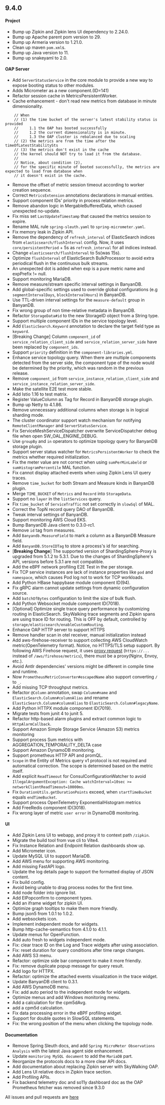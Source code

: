 ## 9.4.0

#### Project

* Bump up Zipkin and Zipkin lens UI dependency to 2.24.0.
* Bump up Apache parent pom version to 29.
* Bump up Armeria version to 1.21.0.
* Clean up maven `pom.xml`s.
* Bump up Java version to 11.
* Bump up snakeyaml to 2.0.

#### OAP Server

* Add `ServerStatusService` in the core module to provide a new way to expose booting status to other modules.
* Adds Micrometer as a new component.(ID=141)
* Refactor session cache in MetricsPersistentWorker.
* Cache enhancement - don't read new metrics from database in minute dimensionality.

```
    // When
    // (1) the time bucket of the server's latest stability status is provided
    //     1.1 the OAP has booted successfully
    //     1.2 the current dimensionality is in minute.
    //     1.3 the OAP cluster is rebalanced due to scaling
    // (2) the metrics are from the time after the timeOfLatestStabilitySts
    // (3) the metrics don't exist in the cache
    // the kernel should NOT try to load it from the database.
    //
    // Notice, about condition (2),
    // for the specific minute of booted successfully, the metrics are expected to load from database when
    // it doesn't exist in the cache.
```

* Remove the offset of metric session timeout according to worker creation sequence.
* Correct `MetricsExtension` annotations declarations in manual entities.
* Support component IDs' priority in process relation metrics.
* Remove abandon logic in MergableBufferedData, which caused unexpected no-update.
* Fix miss set `LastUpdateTimestamp` that caused the metrics session to expire.
* Rename MAL rule `spring-sleuth.yaml` to `spring-micrometer.yaml`.
* Fix memory leak in Zipkin API.
* Remove the dependency of `refresh_interval` of ElasticSearch indices from `elasticsearch/flushInterval` config. Now,
  it uses `core/persistentPeriod` + 5s as `refresh_interval` for all indices instead.
* Change `elasticsearch/flushInterval` to 5s(was 15s).
* Optimize `flushInterval` of ElasticSearch BulkProcessor to avoid extra periodical flush in the continuous bulk streams.
* An unexpected dot is added when exp is a pure metric name and expPrefix != null.
* Support monitoring MariaDB.
* Remove measure/stream specific interval settings in BanyanDB.
* Add global-specific settings used to override global configurations (e.g `segmentIntervalDays`, `blockIntervalHours`) in BanyanDB.
* Use TTL-driven interval settings for the `measure-default` group in BanyanDB.
* Fix wrong group of non time-relative metadata in BanyanDB.
* Refactor `StorageData#id` to the new StorageID object from a String type.
* Support multiple component IDs in the service topology level.
* Add `ElasticSearch.Keyword` annotation to declare the target field type as `keyword`.
* [Breaking Change] Column `component_id` of `service_relation_client_side` and `service_relation_server_side` have been replaced by `component_ids`.
* Support `priority` definition in the `component-libraries.yml`.
* Enhance service topology query. When there are multiple components detected from the server side,
  the component type of the node would be determined by the priority, which was random in the previous release.
* Remove `component_id` from `service_instance_relation_client_side` and `service_instance_relation_server_side`.
* Make the satellite E2E test more stable.
* Add Istio 1.16 to test matrix.
* Register ValueColumn as Tag for Record in BanyanDB storage plugin.
* Bump up Netty to 4.1.86.
* Remove unnecessary additional columns when storage is in logical sharding mode.
* The cluster coordinator support watch mechanism for notifying `RemoteClientManager` and `ServerStatusService`.
* Fix ServiceMeshServiceDispatcher overwrite ServiceDispatcher debug file when open SW_OAL_ENGINE_DEBUG.
* Use `groupBy` and `in` operators to optimize topology query for BanyanDB storage plugin.
* Support server status watcher for `MetricsPersistentWorker` to check the metrics whether required initialization.
* Fix the meter value are not correct when using `sumPerMinLabeld` or `sumHistogramPercentile` MAL function.
* Fix cannot display attached events when using Zipkin Lens UI query traces.
* Remove `time_bucket` for both Stream and Measure kinds in BanyanDB plugin.
* Merge `TIME_BUCKET` of `Metrics` and `Record` into `StorageData`.
* Support no `layer` in the `listServices` query.
* Fix `time_bucket` of `ServiceTraffic` not set correctly in `slowSql` of MAL.
* Correct the TopN record query DAO of BanyanDB.
* Tweak interval settings of BanyanDB.
* Support monitoring AWS Cloud EKS.
* Bump BanyanDB Java client to 0.3.0-rc1.
* Remove `id` tag from measures.
* Add `Banyandb.MeasureField` to mark a column as a BanyanDB Measure field.
* Add `BanyanDB.StoreIDTag` to store a process's id for searching.
* [**Breaking Change**] The supported version of ShardingSphere-Proxy is upgraded from 5.1.2 to 5.3.1. Due to the changes of ShardingSphere's API, versions before 5.3.1 are not compatible.
* Add the eBPF network profiling E2E Test in the per storage.
* Fix TCP service instances are lack of instance properties like `pod` and `namespace`, which causes Pod log not to work for TCP workloads.
* Add Python HBase happybase module component ID(94).
* Fix gRPC alarm cannot update settings from dynamic configuration source.
* Add `batchOfBytes` configuration to limit the size of bulk flush.
* Add Python Websocket module component ID(7018).
* [Optional] Optimize single trace query performance by customizing routing in ElasticSearch. SkyWalking trace segments and Zipkin spans are using trace ID for routing. This is OFF by default, controlled by `storage/elasticsearch/enableCustomRouting`.
* Enhance OAP HTTP server to support HTTPS
* Remove handler scan in otel receiver, manual initialization instead
* Add aws-firehose-receiver to support collecting AWS CloudWatch metric(OpenTelemetry format). Notice, no HTTPS/TLS setup
  support. By following AWS Firehose request, it uses [proxy request](https://en.wikipedia.org/wiki/Proxy_server#Web_proxy_servers)
  (`https://...` instead of `/aws/firehose/metrics`), there must be a proxy(Nginx, Envoy, etc.).
* Avoid Antlr dependencies' versions might be different in compile time and runtime.
* Now `PrometheusMetricConverter#escapedName` also support converting `/` to `_`.
* Add missing TCP throughput metrics.
* Refactor `@Column` annotation, swap `Column#name` and `ElasticSearch.Column#columnAlias` and rename `ElasticSearch.Column#columnAlias` to `ElasticSearch.Column#legacyName`.
* Add Python HTTPX module component ID(7019).
* Migrate tests from junit 4 to junit 5.
* Refactor http-based alarm plugins and extract common logic to `HttpAlarmCallback`.
* Support Amazon Simple Storage Service (Amazon S3) metrics monitoring
* Support process Sum metrics with AGGREGATION_TEMPORALITY_DELTA case
* Support Amazon DynamoDB monitoring.
* Support prometheus HTTP API and promQL.
* `Scope` in the Entity of Metrics query v1 protocol is not required and automatical correction. The scope is determined based on the metric itself.
* Add explicit `ReadTimeout` for ConsulConfigurationWatcher to avoid `IllegalArgumentException: Cache watchInterval=10sec >= networkClientReadTimeout=10000ms`.
* Fix `DurationUtils.getDurationPoints` exceed, when `startTimeBucket` equals `endTimeBucket`.
* Support process OpenTelemetry ExponentialHistogram metrics
* Add FreeRedis component ID(3018).
* Fix wrong layer of metric `user error` in DynamoDB monitoring.

#### UI

* Add Zipkin Lens UI to webapp, and proxy it to context path `/zipkin`.
* Migrate the build tool from vue cli to Vite4.
* Fix Instance Relation and Endpoint Relation dashboards show up.
* Add Micrometer icon.
* Update MySQL UI to support MariaDB.
* Add AWS menu for supporting AWS monitoring.
* Add missing FastAPI logo.
* Update the log details page to support the formatted display of JSON content.
* Fix build config.
* Avoid being unable to drag process nodes for the first time.
* Add node folder into ignore list.
* Add ElPopconfirm to component types.
* Add an iframe widget for zipkin UI.
* Optimize graph tooltips to make them more friendly.
* Bump json5 from 1.0.1 to 1.0.2.
* Add websockets icon.
* Implement independent mode for widgets.
* Bump http-cache-semantics from 4.1.0 to 4.1.1.
* Update menus for OpenFunction.
* Add auto fresh to widgets independent mode.
* Fix: clear trace ID on the Log and Trace widgets after using association.
* Fix: reset duration for query conditions after time range changes.
* Add AWS S3 menu.
* Refactor: optimize side bar component to make it more friendly.
* Fix: remove duplicate popup message for query result.
* Add logo for HTTPX.
* Refactor: optimize the attached events visualization in the trace widget.
* Update BanyanDB client to 0.3.1.
* Add AWS DynamoDB menu.
* Fix: add auto period to the independent mode for widgets.
* Optimize menus and add Windows monitoring menu.
* Add a calculation for the cpm5dAvg.
* add a cpm5d calculation.
* Fix data processing error in the eBPF profiling widget.
* Support for double quotes in SlowSQL statements.
* Fix: the wrong position of the menu when clicking the topology node.

#### Documentation

* Remove Spring Sleuth docs, and add `Spring MicroMeter Observations Analysis` with the latest Java agent side
  enhancement.
* Update `monitoring MySQL document` to add the `MariaDB` part.
* Reorganize the protocols docs to a more clear API docs.
* Add documentation about replacing Zipkin server with SkyWalking OAP.
* Add Lens UI relative docs in Zipkin trace section.
* Add Profiling APIs.
* Fix backend telemetry doc and so11y dashboard doc as the OAP Prometheus fetcher was removed since 9.3.0

All issues and pull requests are [here](https://github.com/apache/skywalking/milestone/160?closed=1)
